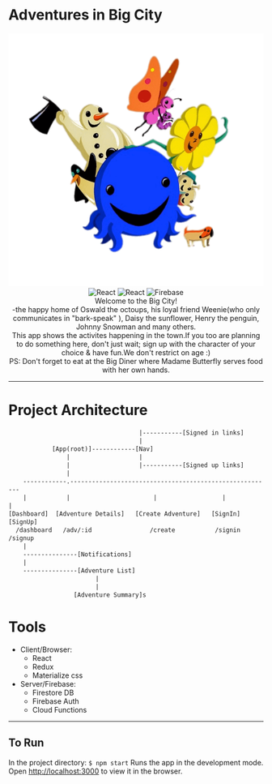 # Adventures in Big City
<p align= "center">
<img src = './media/cast.png' height = "500px"/>
<br>
<img src="https://img.shields.io/badge/React-C3190B" alt="React">
<img src="https://img.shields.io/badge/React-634272" alt="React">
<img src="https://img.shields.io/badge/Firebase-E27D06" alt="Firebase">
<br>
Welcome to the Big City!<br>
-the happy home of Oswald the octoups, his loyal friend Weenie(who only communicates in "bark-speak" ), Daisy the sunflower, Henry the penguin, Johnny Snowman and many others.
<br>
This app shows the activites happening in the town.If you too are planning to do something here, don't just wait; sign up with the character of your choice & have fun.We don't restrict on age :)
<br>
PS: Don't forget to eat at the Big Diner where Madame Butterfly serves food with her own hands.
</p>

<hr>

# Project Architecture
```
                                    |-----------[Signed in links]
                                    |            
            [App(root)]------------[Nav]
                |                   |
                |                   |-----------[Signed up links]
                |
    ------------.--------------------------------------------------------
    |           |                       |                  |            |
[Dashboard]  [Adventure Details]   [Create Adventure]   [SignIn]    [SignUp]
  /dashboard   /adv/:id                /create           /signin       /signup
    |
    ---------------[Notifications]
    |
    ---------------[Adventure List]
                        |
                        |
                  [Adventure Summary]s

```
# Tools
* Client/Browser:
    * React
    * Redux
    * Materialize css
* Server/Firebase:
    * Firestore DB
    * Firebase Auth
    * Cloud Functions

    
<hr>

## To Run
In the project directory: `$ npm start`
Runs the app in the development mode.<br />
Open [http://localhost:3000](http://localhost:3000) to view it in the browser.

